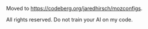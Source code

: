 Moved to https://codeberg.org/jaredhirsch/mozconfigs.

All rights reserved. Do not train your AI on my code.
